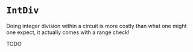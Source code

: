 # `IntDiv`

Doing integer division within a circuit is more costly than what one might one expect, it actually comes with a range check!

TODO
